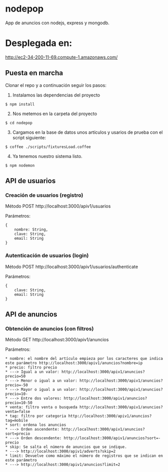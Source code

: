 # nodepop
App de anuncios con nodejs, express y mongodb.

# Desplegada en:

http://ec2-34-200-11-69.compute-1.amazonaws.com/

## Puesta en marcha
Clonar el repo y a continuación seguir los pasos:

1) Instalamos las dependencias del proyecto
```
$ npm install
```

2) Nos metemos en la carpeta del proyecto
```
$ cd nodepop
```

3) Cargamos en la base de datos unos artículos y usarios de prueba con el script siguiente:
```
$ coffee ./scripts/fixturesLoad.coffee
```

4) Ya tenemos nuestro sistema listo.
```
$ npm nodemon
```
## API de usuarios

### Creación de usuarios (registro)

Método POST
http://localhost:3000/apiv1/usuarios

Parámetros:
```
{
    nombre: String,
    clave: String,
    email: String
}
```

### Autenticación de usuarios (login)

Método POST
http://localhost:3000/apiv1/usuarios/authenticate

Parámetros:
```
{
    clave: String,
    email: String
}
```

## API de anuncios

### Obtención de anuncios (con filtros)

Método GET
http://localhost:3000/apiv1/anuncios

Parámetros:
```
* nombre: el nombre del artículo empieza por los caracteres que indica este parámetro http://localhost:3000/apiv1/anuncios?nombre=ip
* precio: filtro precio
* ---> Igual a un valor: http://localhost:3000/apiv1/anuncios?precio=50
* ---> Menor o igual a un valor: http://localhost:3000/apiv1/anuncios?precio=-50
* ---> Mayor o igual a un valor: http://localhost:3000/apiv1/anuncios?precio=10-
* ---> Entre dos valores: http://localhost:3000/apiv1/anuncios?precio=10-50
* venta: filtro venta o busqueda http://localhost:3000/apiv1/anuncios?venta=false
* tag: filtro por categoria http://localhost:3000/apiv1/anuncios?tag=mobile
* sort: ordena los anuncios
* ---> Orden ascendente: http://localhost:3000/apiv1/anuncios?sort=precio
* ---> Orden descendente: http://localhost:3000/apiv1/anuncios?sort=-precio
* skip: Se salta el número de anuncios que se indique.
* ---> http://localhost:3000/apiv1/adverts?skip=2
* limit: Devuelve como máximo el número de registros que se indican en este parámetro
* ---> http://localhost:3000/apiv1/anuncios?limit=2
```
